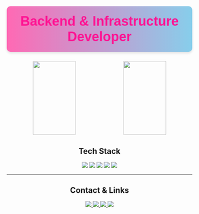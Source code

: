 <h1 align="center" style="font-family: 'Arial', sans-serif; color: #ff1493; font-size: 36px; background: linear-gradient(to right, #ff69b4, #87ceeb); padding: 20px; border-radius: 10px; box-shadow: 0 4px 6px rgba(0, 0, 0, 0.1);">
  Backend & Infrastructure Developer
</h1>


<p align="center">
  <img src="https://github-readme-stats.vercel.app/api?username=rongha56&show_icons=true&bg_color=ffffff&title_color=ff00ff&text_color=000000&icon_color=ff00ff" width="48%" height="200" />
  <img src="https://github-readme-streak-stats.herokuapp.com/?user=rongha56&theme=radical&background=ffffff&border=ff00ff&stroke=ff00ff&ring=ff00ff&fire=ff00ff&currStreakLabel=ff00ff" width="48%" height="200" />
</p>




<h2 align="center">Tech Stack</h2>
<p align="center">
  <img src="https://img.shields.io/badge/Java-007396?style=for-the-badge&logo=java&logoColor=white" />
  <img src="https://img.shields.io/badge/Spring Boot-6DB33F?style=for-the-badge&logo=springboot&logoColor=white" />
  <img src="https://img.shields.io/badge/JPA-6DB33F?style=for-the-badge&logo=spring&logoColor=black" />
  <img src="https://img.shields.io/badge/Linux-FCC624?style=for-the-badge&logo=linux&logoColor=black" />
  <img src="https://img.shields.io/badge/MySQL-4479A1?style=for-the-badge&logo=mysql&logoColor=white" />
</p>

---

<h2 align="center">Contact & Links</h2>
<p align="center">
  <a href="https://github.com/사용자명">
    <img src="https://img.shields.io/badge/GitHub-181717?style=for-the-badge&logo=github&logoColor=white" />
  </a>
  <a href="https://사용자명.github.io">
    <img src="https://img.shields.io/badge/Portfolio-FF5722?style=for-the-badge&logo=google-chrome&logoColor=white" />
  </a>
  <a href="https://사용자명.tistory.com">
    <img src="https://img.shields.io/badge/Blog-00BFFF?style=for-the-badge&logo=tistory&logoColor=white" />
  </a>
  <a href="mailto:사용자명@example.com">
    <img src="https://img.shields.io/badge/Email-EA4335?style=for-the-badge&logo=gmail&logoColor=white" />
  </a>
</p>


